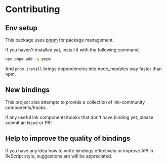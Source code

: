 # Contributing

## Env setup

This package uses [pnpm](https://pnpm.js.org/) for package management.

If you haven't installed yet, install it with the following command.

```bash
npx pnpm add -g pnpm
```

And `pnpm install` brings dependencies into node_modules way faster than npm.

## New bindings

This project also attempts to provide a collection of ink-community components/hooks.

If any useful Ink components/hooks that don't have binding yet, please submit an issue or PR!

## Help to improve the quality of bindings

If you have any idea how to write bindings effectively or improve API in ReScript style, suggestions are will be appreciated.
